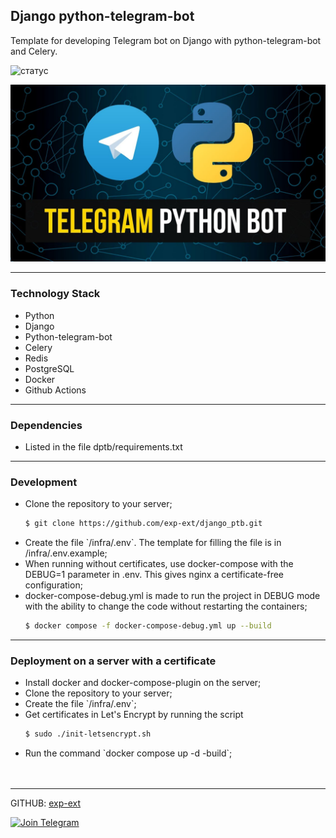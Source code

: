 <h2>Django python-telegram-bot</h2>

<p>Template for developing Telegram bot on Django with python-telegram-bot and Celery.</p

![статус](https://github.com/exp-ext/django_ptb/actions/workflows/main.yml/badge.svg?event=push)

<p align="center">
<img src="https://github.com/exp-ext/django_ptb/blob/main/dptb/static/img/top-banner.jpg?raw=true" width="1200">
</p>
<hr />
<h3>Technology Stack</h3>
<ul>
<li>Python</li>
<li>Django</li>
<li>Python-telegram-bot</li>
<li>Celery</li>
<li>Redis</li>
<li>PostgreSQL</li>
<li>Docker</li>
<li>Github Actions</li>
</ul>

<hr />
<h3>Dependencies</h3>
<ul>
<li>Listed in the file dptb/requirements.txt</li>
</ul>

<hr />
<h3>Development</h3>
<ul>
<li>Clone the repository to your server;</li>


```bash
$ git clone https://github.com/exp-ext/django_ptb.git
```

<li>Create the file `/infra/.env`. The template for filling the file is in /infra/.env.example;</li>
<li>When running without certificates, use docker-compose with the DEBUG=1 parameter in .env. This gives nginx a certificate-free configuration;</li>

<li>docker-compose-debug.yml is made to run the project in DEBUG mode with the ability to change the code without restarting the containers;</li>

```bash
$ docker compose -f docker-compose-debug.yml up --build
```

</ul>

<hr />
<h3>Deployment on a server with a certificate</h3>
<ul>
<li>Install docker and docker-compose-plugin on the server;</li>
<li>Clone the repository to your server;</li>
<li>Create the file `/infra/.env`;</li>
<li>Get certificates in Let's Encrypt by running the script</li>

```bash
$ sudo ./init-letsencrypt.sh
```

<li>Run the command `docker compose up -d -build`;</li>
<br /><br />
</ul>
<hr />

GITHUB: [exp-ext](https://github.com/exp-ext)

[![Join Telegram](https://img.shields.io/badge/My%20Telegram-Join-blue)](https://t.me/Borokin)
